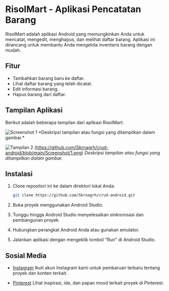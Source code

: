 # RisolMart - Aplikasi Pencatatan Barang

RisolMart adalah aplikasi Android yang memungkinkan Anda untuk mencatat, mengedit, menghapus, dan melihat daftar barang. Aplikasi ini dirancang untuk membantu Anda mengelola inventaris barang dengan mudah.

## Fitur

- Tambahkan barang baru ke daftar.
- Lihat daftar barang yang telah dicatat.
- Edit informasi barang.
- Hapus barang dari daftar.

## Tampilan Aplikasi

Berikut adalah beberapa tampilan dari aplikasi RisolMart:

<img src="https://github.com/Skrnagrh/crud-android/Screenshot/1.png" class="d-block w-100" alt="Screenshot 1">
*Deskripsi tampilan atau fungsi yang ditampilkan dalam gambar.*

![Tampilan 2](link_gambar_2.png)
(https://github.com/Skrnagrh/crud-android/blob/main/Screenshot/1.png)
*Deskripsi tampilan atau fungsi yang ditampilkan dalam gambar.*

## Instalasi

1. Clone repositori ini ke dalam direktori lokal Anda:

   ```bash
   git clone https://github.com/Skrnagrh/crud-android.git
   
2. Buka proyek menggunakan Android Studio.
3. Tunggu hingga Android Studio menyelesaikan sinkronisasi dan pembangunan proyek.
4. Hubungkan perangkat Android Anda atau gunakan emulator.
5. Jalankan aplikasi dengan mengeklik tombol "Run" di Android Studio.

## Sosial Media

- [Instagram](https://www.instagram.com/skrnagrh)
  Ikuti akun Instagram kami untuk pembaruan terbaru tentang proyek dan konten terkait.

- [Pinterest](https://id.pinterest.com/skrnagrh/)
  Lihat inspirasi, ide, dan papan mood terkait proyek di Pinterest.
